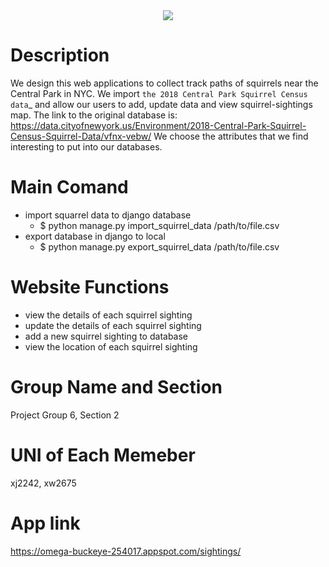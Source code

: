 <div align="center">
  <img src="https://media.npr.org/assets/img/2017/04/25/istock-115796521-fcf434f36d3d0865301cdcb9c996cfd80578ca99-s1300-c85.jpg"><br>
</div>

# Description
We design this web applications to collect track paths of squirrels near the Central Park in NYC. We import `the 2018 Central Park Squirrel Census data`_ and allow our users to add, update data and view squirrel-sightings map. The link to the original database is: https://data.cityofnewyork.us/Environment/2018-Central-Park-Squirrel-Census-Squirrel-Data/vfnx-vebw/ We choose the attributes that we find interesting to put into our databases.



# Main Comand
- import squarrel data to django database
  - $ python manage.py import_squirrel_data /path/to/file.csv
- export database in django to local 
  - $ python manage.py export_squirrel_data /path/to/file.csv
 
# Website Functions
- view the details of each squirrel sighting
- update the details of each squirrel sighting
- add a new squirrel sighting to database
- view the location of each squirrel sighting

# Group Name and Section
Project Group 6, Section 2

# UNI of Each Memeber
xj2242, xw2675
# App link
https://omega-buckeye-254017.appspot.com/sightings/

